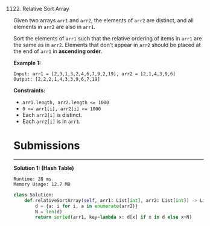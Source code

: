 1122. Relative Sort Array

Given two arrays `arr1` and `arr2`, the elements of `arr2` are distinct, and all elements in `arr2` are also in `arr1`.

Sort the elements of `arr1` such that the relative ordering of items in `arr1` are the same as in `arr2`.  Elements that don't appear in `arr2` should be placed at the end of `arr1` in **ascending order**.

 

**Example 1:**
```
Input: arr1 = [2,3,1,3,2,4,6,7,9,2,19], arr2 = [2,1,4,3,9,6]
Output: [2,2,2,1,4,3,3,9,6,7,19]
``` 

**Constraints:**

* `arr1.length, arr2.length <= 1000`
* `0 <= arr1[i], arr2[i] <= 1000`
* Each `arr2[i]` is distinct.
* Each `arr2[i]` is in `arr1`.

# Submissions
---
**Solution 1: (Hash Table)**
```
Runtime: 28 ms
Memory Usage: 12.7 MB
```
```python
class Solution:
    def relativeSortArray(self, arr1: List[int], arr2: List[int]) -> List[int]:
        d = {a: i for i, a in enumerate(arr2)}
        N = len(d)
        return sorted(arr1, key=lambda x: d[x] if x in d else x+N)
```